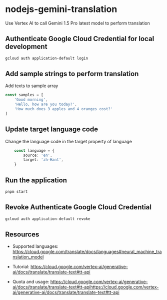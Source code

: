 # nodejs-gemini-translation

Use Vertex AI to call Gemini 1.5 Pro latest model to perform translation

## Authenticate Google Cloud Credential for local development 

```bash
gcloud auth application-default login
```

## Add sample strings to perform translation

Add texts to sample array

```typescript
const samples = [
    'Good morning',
    'Hello, how are you today?',
    'How much does 3 apples and 4 oranges cost?'
]
```
##

## Update target language code

Change the language code in the target property of language

```typescript
    const language = {
        source: 'en',
        target: 'zh-Hant',
    }
```
##

## Run the application
```bash
pnpm start
```

## Revoke Authenticate Google Cloud Credential

```bash
gcloud auth application-default revoke
```

## Resources

- Supported languages: https://cloud.google.com/translate/docs/languages#neural_machine_translation_model

- Tutorial: https://cloud.google.com/vertex-ai/generative-ai/docs/translate/translate-text#tt-api

- Quota and usage: 
https://cloud.google.com/vertex-ai/generative-ai/docs/translate/translate-text#tt-apihttps://cloud.google.com/vertex-ai/generative-ai/docs/translate/translate-text#tt-api